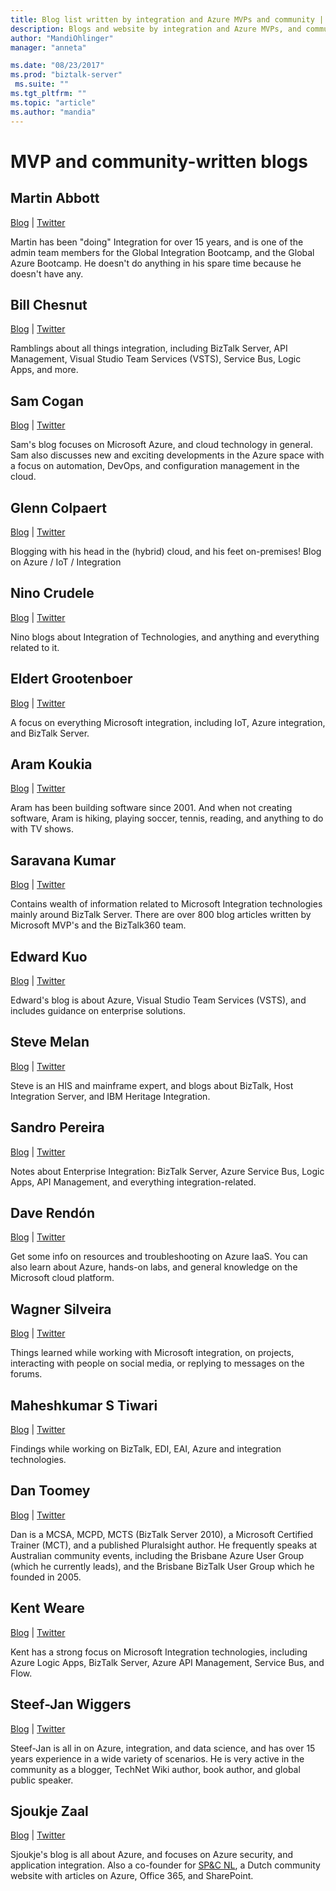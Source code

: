 ```yaml
---
title: Blog list written by integration and Azure MVPs and community | Microsoft Docs
description: Blogs and website by integration and Azure MVPs, and community members on BizTalk Server, Logic Apps, and more
author: "MandiOhlinger"
manager: "anneta"

ms.date: "08/23/2017"
ms.prod: "biztalk-server"
 ms.suite: ""
ms.tgt_pltfrm: ""
ms.topic: "article"
ms.author: "mandia"
---
```



# MVP and community-written blogs


## Martin Abbott
[Blog](http://martinabbott.com)  |  [Twitter](https://twitter.com/martinabbott)

Martin has been "doing" Integration for over 15 years, and is one of the admin team members for the Global Integration Bootcamp, and the Global Azure Bootcamp. He doesn't do anything in his spare time because he doesn't have any. 

## Bill Chesnut
[Blog](https://biztalkbill.com)  |  [Twitter](https://twitter.com/BizTalkBill)

Ramblings about all things integration, including BizTalk Server, API Management, Visual Studio Team Services (VSTS), Service Bus, Logic Apps, and more.

## Sam Cogan
[Blog](http://samcogan.com)  |  [Twitter](https://twitter.com/samcogan)

Sam's blog focuses on Microsoft Azure, and cloud technology in general. Sam also discusses new and exciting developments in the Azure space with a focus on automation, DevOps, and configuration management in the cloud. 

## Glenn Colpaert
[Blog](https://glenncolpaert.wordpress.com/)  |  [Twitter](https://twitter.com/GlennColpaert)

Blogging with his head in the (hybrid) cloud, and his feet on-premises! Blog on Azure / IoT / Integration

## Nino Crudele
[Blog](https://blog.ninocrudele.com/)  |  [Twitter](https://twitter.com/ninocrudele)

Nino blogs about Integration of Technologies, and anything and everything related to it.

## Eldert Grootenboer
[Blog](https://blog.eldert.net/)  |  [Twitter](https://twitter.com/egrootenboer)

A focus on everything Microsoft integration, including IoT, Azure integration, and BizTalk Server. 

## Aram Koukia
[Blog](https://koukia.ca)  |  [Twitter](https://twitter.com/aramkoukia)

Aram has been building software since 2001. And when not creating software, Aram is hiking, playing soccer, tennis, reading, and anything to do with TV shows.

## Saravana Kumar
[Blog](https://blogs.biztalk360.com/)  |  [Twitter](https://twitter.com/BizTalk360)

Contains wealth of information related to Microsoft Integration technologies mainly around BizTalk Server. There are over 800 blog articles written by Microsoft MVP's and  the BizTalk360 team. 

## Edward Kuo 
[Blog](http://edwardkuo.imas.tw/)  |  [Twitter](https://twitter.com/Chia_Chi_Kuo)

Edward's blog is about Azure, Visual Studio Team Services (VSTS), and includes guidance on enterprise solutions.

## Steve Melan 
[Blog](http://stevemelan.wordpress.com)  |  [Twitter](https://twitter.com/SteveMelan)

Steve is an HIS and mainframe expert, and blogs about BizTalk, Host Integration Server, and IBM Heritage Integration.

## Sandro Pereira
[Blog](https://blog.sandro-pereira.com)  |  [Twitter](https://twitter.com/sandro_asp)

Notes about Enterprise Integration: BizTalk Server, Azure Service Bus, Logic Apps, API Management, and everything integration-related.

## Dave Rendón
[Blog](https://wikiazure.com/)  |  [Twitter](https://twitter.com/DaveRndn)

Get some info on resources and troubleshooting on Azure IaaS. You can also learn about Azure, hands-on labs, and general knowledge on the Microsoft cloud platform.

## Wagner Silveira
[Blog](https://notetoself.tech)  |  [Twitter](https://twitter.com/WSilveiraNZ)

Things learned while working with Microsoft integration, on projects, interacting with people on social media, or replying to messages on the forums.  

## Maheshkumar S Tiwari
[Blog](http://tech-findings.blogspot.in/)  |  [Twitter](https://twitter.com/Savvy_mahesh)

Findings while working on BizTalk, EDI, EAI, Azure and integration technologies.

## Dan Toomey
[Blog](https://mindovermessaging.com/)  |  [Twitter](https://twitter.com/daniel2me)

Dan is a MCSA, MCPD, MCTS (BizTalk Server 2010), a Microsoft Certified Trainer (MCT), and a published Pluralsight author. He frequently speaks at Australian community events, including the Brisbane Azure User Group (which he currently leads), and the Brisbane BizTalk User Group which he founded in 2005. 

## Kent Weare
[Blog](http://www.MiddlewareInTheCloud.com)  |  [Twitter](https://twitter.com/wearsy)

Kent has a strong focus on Microsoft Integration technologies, including Azure Logic Apps, BizTalk Server, Azure API Management, Service Bus, and Flow.

## Steef-Jan Wiggers
[Blog](https://blog.steef-jan-wiggers.com/)  |  [Twitter](https://twitter.com/SteefJan)

Steef-Jan is all in on Azure, integration, and data science, and has over 15 years experience in a wide variety of scenarios. He is very active in the community as a blogger, TechNet Wiki author, book author, and global public speaker. 

## Sjoukje Zaal
[Blog](http://sjoukjezaal.com/)  |  [Twitter](https://twitter.com/sjoukjezaal)

Sjoukje's blog is all about Azure, and focuses on Azure security, and application integration. Also a co-founder for [SP&C NL](http://spcnl.nl/), a Dutch community website with articles on Azure, Office 365, and SharePoint. 